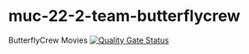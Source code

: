 # muc-22-2-team-butterflycrew
ButterflyCrew Movies
[![Quality Gate Status](https://sonarcloud.io/api/project_badges/measure?project=neuefische_muc-22-2-team-butterflycrew-backend&metric=alert_status)](https://sonarcloud.io/summary/new_code?id=neuefische_muc-22-2-team-butterflycrew-backend)

